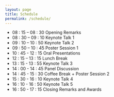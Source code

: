 ```yaml
---
layout: page
title: Schedule
permalink: /schedule/
---
```


- 08 : 15 – 08 : 30 Opening Remarks
- 08 : 30 – 09 : 10 Keynote Talk 1
- 09 : 10 – 10 : 50 Keynote Talk 2
- 09 : 50 – 10 : 45 Poster Session 1
- 10 : 45 - 12 : 15 Oral Presentations
- 12 : 15 – 13 : 15 Lunch Break
- 13 : 15 - 13 : 55 Keynote Talk 3
- 14 : 00 - 14 : 45 Panel Discussion
- 14 : 45 - 15 : 30 Coffee Break + Poster Session 2
- 15 : 30 - 16 : 10 Keynote Talk 4
- 16 : 10 - 16 : 50 Keynote Talk 5
- 16 : 50 - 17 : 15 Closing Remarks and Awards